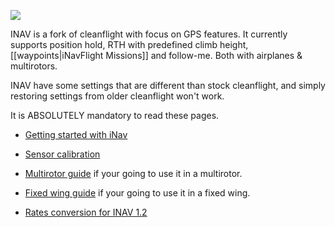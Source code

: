 ![](http://static.rcgroups.net/forums/attachments/6/1/0/3/7/6/a9088858-102-inav.png)

INAV is a fork of cleanflight with focus on GPS features.
It currently supports position hold, RTH with predefined climb height, [[waypoints|iNavFlight Missions]] and follow-me. Both with airplanes & multirotors.

INAV have some settings that are different than stock cleanflight, and simply restoring settings from older cleanflight won't work.

It is ABSOLUTELY mandatory to read these pages.

- [Getting started with iNav](https://github.com/iNavFlight/inav/wiki/1.-Getting-started-with-iNav)

- [Sensor calibration](https://github.com/iNavFlight/inav/wiki/4.-Sensor-calibration)

- [Multirotor guide](https://github.com/iNavFlight/inav/wiki/2.-Multirotor-guide) if your going to use it in a multirotor.

- [Fixed wing guide](https://github.com/iNavFlight/inav/wiki/3.-Fixed-wing-guide) if your going to use it in a fixed wing.

- [Rates conversion for INAV 1.2](https://github.com/iNavFlight/inav/wiki/Rate-conversion-for-INAV-1.2)